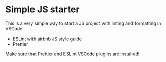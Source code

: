 # Simple JS starter

This is a very simple way to start a JS project with linting and formatting in VSCode:

- ESLint with airbnb JS style guide
- Prettier

Make sure that Prettier and ESLint VSCode plugins are installed!
